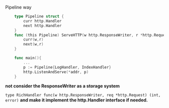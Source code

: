 Pipeline way

```Go
    type Pipeline struct {
        curr http.Handler
        next http.Handler
    }
    func (this Pipeline) ServeHTTP(w http.ResponseWriter, r *http.Request) {
        curr(w,r)
        next(w,r)
    }

    func main(){
        ...
        p := Pipeline{LogHandler, IndexHandler}
        http.ListenAndServe(*addr, p)
    }
```

**not consider the ResponseWriter as a storage system**

`type RichHandler func(w http.ResponseWriter, req *http.Request) (int, error)`
**and make it implement the http.Handler interface if needed.**
